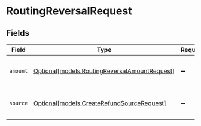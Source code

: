 # RoutingReversalRequest


## Fields

| Field                                                                                      | Type                                                                                       | Required                                                                                   | Description                                                                                |
| ------------------------------------------------------------------------------------------ | ------------------------------------------------------------------------------------------ | ------------------------------------------------------------------------------------------ | ------------------------------------------------------------------------------------------ |
| `amount`                                                                                   | [Optional[models.RoutingReversalAmountRequest]](../models/routingreversalamountrequest.md) | :heavy_minus_sign:                                                                         | The amount that will be pulled back.                                                       |
| `source`                                                                                   | [Optional[models.CreateRefundSourceRequest]](../models/createrefundsourcerequest.md)       | :heavy_minus_sign:                                                                         | Where the funds will be pulled back from.                                                  |